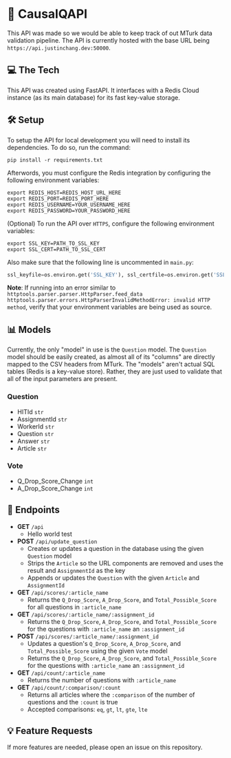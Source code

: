 # 🗿 CausalQAPI
This API was made so we would be able to keep track of out MTurk data validation pipeline. The API is currently hosted with the base URL being `https://api.justinchang.dev:50000`. 

## 💻 The Tech
This API was created using FastAPI. It interfaces with a Redis Cloud instance (as its main database) for its fast key-value storage. 

## 🛠 Setup
To setup the API for local development you will need to install its dependencies. To do so, run the command:
```
pip install -r requirements.txt
```

Afterwords, you must configure the Redis integration by configuring the following environment variables:
```
export REDIS_HOST=REDIS_HOST_URL_HERE
export REDIS_PORT=REDIS_PORT_HERE
export REDIS_USERNAME=YOUR_USERNAME_HERE
export REDIS_PASSWORD=YOUR_PASSWORD_HERE
```

(Optional) To run the API over `HTTPS`, configure the following environment variables: 
```
export SSL_KEY=PATH_TO_SSL_KEY
export SSL_CERT=PATH_TO_SSL_CERT
```

Also make sure that the following line is uncommented in `main.py`:
```py
ssl_keyfile=os.environ.get('SSL_KEY'), ssl_certfile=os.environ.get('SSL_CERT'),
```

**Note**: If running into an error similar to `httptools.parser.parser.HttpParser.feed_data httptools.parser.errors.HttpParserInvalidMethodError: invalid HTTP method`, verify that your environment variables are being used as source. 

## 📊 Models
Currently, the only "model" in use is the `Question` model. The `Question` model should be easily created, as almost all of its "columns" are directly mapped to the CSV headers from MTurk. The "models" aren't actual SQL tables (Redis is a key-value store). Rather, they are just used to validate that all of the input parameters are present. 

### Question
  - HITId `str`
  - AssignmentId `str`
  - WorkerId `str`
  - Question `str`
  - Answer `str`
  - Article `str`

### Vote
  - Q_Drop_Score_Change `int`
  - A_Drop_Score_Change `int`

## 📍 Endpoints
- **GET** `/api`
  - Hello world test
- **POST** `/api/update_question`
  - Creates or updates a question in the database using the given `Question` model
  - Strips the `Article` so the URL components are removed and uses the result and `AssignmentId` as the key
  - Appends or updates the `Question` with the given `Article` and `AssignmentId`
- **GET** `/api/scores/:article_name`
  - Returns the `Q_Drop_Score`, `A_Drop_Score`, and `Total_Possible_Score` for all questions in `:article_name`
- **GET** `/api/scores/:article_name/:assignment_id`
  - Returns the `Q_Drop_Score`, `A_Drop_Score`, and `Total_Possible_Score` for the questions with `:article_name` an `:assignment_id`
- **POST** `/api/scores/:article_name/:assignment_id`
  - Updates a question's `Q_Drop_Score`, `A_Drop_Score`, and `Total_Possible_Score` using the given `Vote` model
  - Returns the `Q_Drop_Score`, `A_Drop_Score`, and `Total_Possible_Score` for the questions with `:article_name` an `:assignment_id`
- **GET** `/api/count/:article_name`
  - Returns the number of questions with `:article_name`
- **GET** `/api/count/:comparison/:count`
  - Returns all articles where the `:comparison` of the number of questions and the `:count` is true
  - Accepted comparisons: `eq`, `gt`, `lt`, `gte`, `lte`

## 💡 Feature Requests
If more features are needed, please open an issue on this repository. 